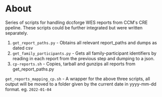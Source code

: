 
# About

Series of scripts for handling dccforge WES reports from CCM's CRE ppeline. These scripts could be further integrated but were written separately.

1. `get_report_paths.py` - Obtains all relevant report_paths and dumps as dated csv
2. `get_family_participants.py` - Gets all family-participant identifiers by reading in each report from the previous step and dumping to a json.
3. `cp-reports.sh` - Copies, tarball and gunzips all reports from get_report_paths.py


`get_reports_mapping_cp.sh` - A wrapper for the above three scripts, all output will be moved to a folder given by the current date in yyyy-mm-dd format. eg. `2022-01-04`

